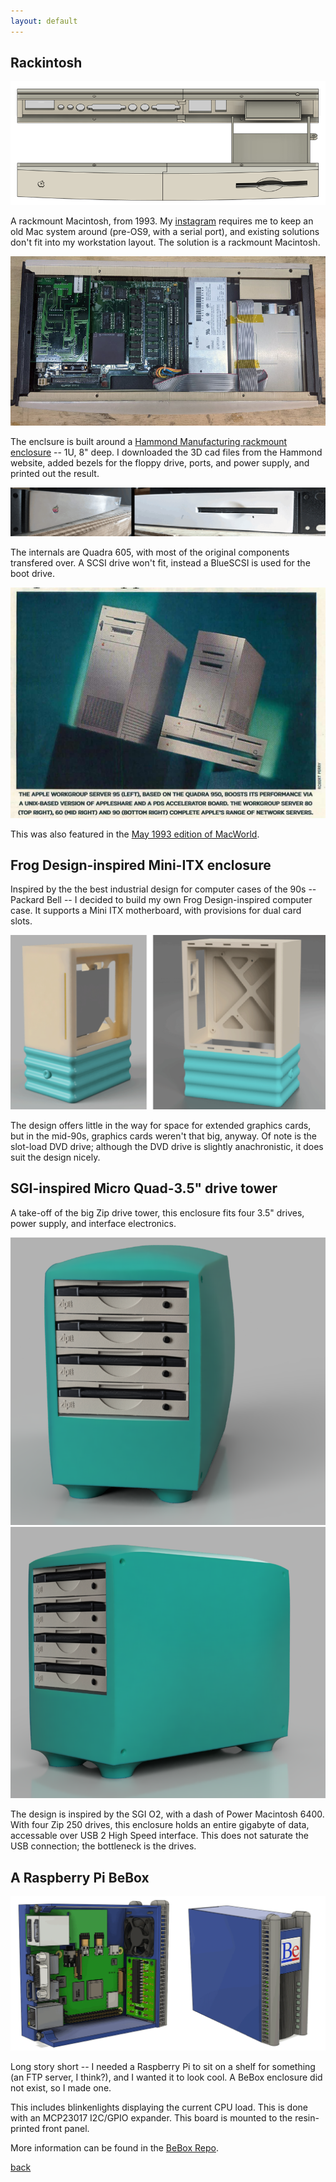 ```yaml
---
layout: default
---
```


## Rackintosh

![Fusion render of rack mac](/images/Mac2.PNG)

A rackmount Macintosh, from 1993. My [instagram](https://www.instagram.com/640by480/) requires me to keep an old Mac system around (pre-OS9, with a serial port), and existing solutions don't fit into my workstation layout. The solution is a rackmount Macintosh.

![Internals of rack mac](/images/Mac1.jpg)

The enclsure is built around a [Hammond Manufacturing rackmount enclosure](https://www.hammfg.com/electronics/small-case/rack-mount/rm) -- 1U, 8" deep. I downloaded the 3D cad files from the Hammond website, added bezels for the floppy drive, ports, and power supply, and printed out the result. 

![Front of Rack mac](/images/Mac3.png)

The internals are Quadra 605, with most of the original components transfered over. A SCSI drive won't fit, instead a BlueSCSI is used for the boot drive.

![Macworld 1993](/images/Macworld.jpg)

This was also featured in the [May 1993 edition of MacWorld](https://twitter.com/NanoRaptor/status/1457436098896941057).

## Frog Design-inspired Mini-ITX enclosure

Inspired by the the best industrial design for computer cases of the 90s -- Packard Bell -- I decided to build my own Frog Design-inspired computer case. It supports a Mini ITX motherboard, with provisions for dual card slots.

![ATX Case](/images/Mobocase1.png)

The design offers little in the way for space for extended graphics cards, but in the mid-90s, graphics cards weren't that big, anyway. Of note is the slot-load DVD drive; although the DVD drive is slightly anachronistic, it does suit the design nicely.

## SGI-inspired Micro Quad-3.5" drive tower

A take-off of the big Zip drive tower, this enclosure fits four 3.5" drives, power supply, and interface electronics.

![Micro Zip Tower 1](/images/ZipTower1.png)
![Micro Zip Tower 2](/images/ZipTower2.png)

The design is inspired by the SGI O2, with a dash of Power Macintosh 6400. With four Zip 250 drives, this enclosure holds an entire gigabyte of data, accessable over USB 2 High Speed interface. This does not saturate the USB connection; the bottleneck is the drives.

## A Raspberry Pi BeBox

![Inside of BeBox](/images/BeBox2.png)

Long story short -- I needed a Raspberry Pi to sit on a shelf for something (an FTP server, I think?), and I wanted it to look cool. A BeBox enclosure did not exist, so I made one.

This includes blinkenlights displaying the current CPU load. This is done with an MCP23017 I2C/GPIO expander. This board is mounted to the resin-printed front panel.

More information can be found in the [BeBox Repo](https://github.com/bbenchoff/Raspi-BeBox).

[back](../)